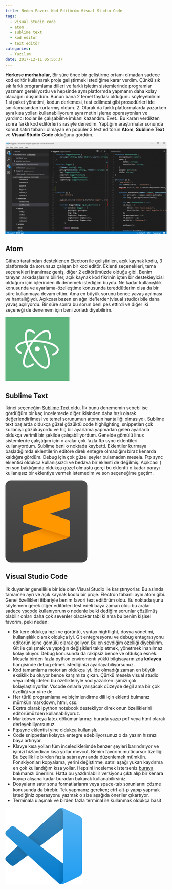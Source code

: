 ```yaml
---
title: Neden Favori Kod Editörüm Visual Studio Code
tags:
  - visual studio code
  - atom
  - sublime text
  - kod editör
  - text editör
categories:
  - Yazılım
date: 2017-12-11 05:56:37
---
```


**Herkese merhabalar,**
Bir süre önce bir geliştirme ortamı olmadan sadece kod editör kullanarak proje geliştirmek istediğime karar verdim. Çünkü sık sık farklı programlama dilleri ve farklı işletim sistemlerinde programlar yazmam gerekiyordu ve hepsinde aynı platformda yapmanın daha kolay olacağını düşündüm. Bunun bana 2 temel faydası olduğunu söyleyebilirim. 1.si paket yönetimi, kodun derlemesi, test edilmesi gibi prosedürleri ide sınırlamasından kurtarmış oldum. 2. Olarak da farklı platformalarda yazarken aynı kısa yolları kullanabiliyorum aynı metin işleme operasyonları ve  yardımcı toolar ile çalışabilme imkanı kazandım. Evet.. Bu kararı verdikten sonra farklı kod editörleri sırasıyle denedim. Yaptığım araştırmalar sonunda komut satırı tabanlı olmayan en popüler 3 text editörün **Atom**, **Sublime Text** ve **Visual Studio Code** olduğunu gördüm.

![image](/images/1513011732923.png)

## Atom 
[Github](https://github.com/) tarafından desteklenen [Electron](https://electronjs.org/) ile geliştirilen, açık kaynak kodlu, 3 platformda da sorunsuz çalışan bir kod editör. Eklenti seçenekleri, tema seçenekleri inanılmaz geniş, diğer 2 editörümüzde olduğu gibi. Benim tanıyan arkadaşlarım bilirler, açık kaynak kod fikrinin içten bir destekleyicisi olduğum için içlerinden ilk denemek istediğim buydu. Ne kadar kullanışlılık konusunda ve ayarlama-özelleştime konusunda tereddütlerim olsa da bir süre kullanmaya devam ettim. Ama en büyük sorunu bence yavaş açılması ve hantallığıydı. Açıkcası bazen en ağır ide'lerden(visual studio) bile daha yavaş açılıyordu. Bir süre sonra bu sorun beni pes ettirdi ve diğer iki seçeneği de denemem için beni zorladı diyebilirim.

![Atom Logo](/images/1512971623563.png)

## Sublime Text
İkinci seçeneğim [Sublime Text](https://www.sublimetext.com/) oldu. İlk bunu denememin sebebi ise gördüğüm bir kaç incelemede diğer ikisinden daha hızlı olarak değerlendirilmesi ve temel sorunumun atomun hantallığı olmasıydı. Sublime text başlarda oldukça güzel gözüktü code highlighting, snippetları çok kullanışlı gözüküyordu ve hiç bir ayarlama yapmadan gelen ayarlarla oldukça verimli bir şekilde çalışabiliyordum. Genelde gömülü linux sistemlerde çalıştığım için o aralar çok fazla ftp sync eklentileri kullanıyordum. Sublime beni o noktada kaybetti. Eklentiler kurmaya başladığımda eklentilerin editöre direk entegre olmadığını biraz kenarda kaldığını gördüm. Debug için çok güzel şeyler bulamadım mesela. Ftp sync eklentisi oldukça kullanışsızdı ve bedava bir eklenti de değilmiş.  Açıkcası ( en son baktığımda oldukça güzel olmuştu gerçi bu eklenti) o kadar parayı kullanışsız bir eklentiye vermek istemedim ve son seçeneğime geçtim.

![Sublime Text Logo](/images/1512971731753.png)

## Visual Studio Code
İlk duyanlar genellikle bir ide olan Visual Studio ile karıştırıyorlar. Bu aslında tamamen ayrı ve açık kaynak kodlu bir proje. Electron tabanlı aynı atom gibi. Genel özellikleri itibariyle benim favori text editörüm oldu. Bu noktada şunu söylemem gerek diğer editörleri test edeli baya zaman oldu bu aralar sadece [vscode](https://code.visualstudio.com/) kullanıyorum o nedenle belki dediğim sorunlar çözülmüş olabilir onları daha çok sevenler olacaktır tabi ki ama bu benim kişisel favorim, peki neden:

* Bir kere oldukça hızlı ve görüntü, syntax hightlight, dosya yönetimi, kullanışlılık olarak oldukça iyi. Git entegresyonu ve debug entagrasyonu editörün içine gömülü olarak geliyor. Bu en sevdiğim özelliği diyebilirim. Git ile çalışmak ve yaptığın değişikleri takip etmek, yönetmek inanılmaz kolay oluyor. Debug konusunda da rakipsiz bence ve oldukça esnek. Mesela birden fazla python enviromentı yüklü bilgisayarınızda **kolayca** hangisinde debug etmek istediğinizi ayarlayabiliyorsunuz.
* Kod tamamlama motorları oldukça iyi. İde olmadığı zaman en büyük eksiklik bu oluyor bence karşımıza çıkan. Çünkü mesela visual studio veya intelij ideleri bu özellikleriyle kod yazarken işimizi çok kolaylaştırıyorlar. Vscode onlarla yarışacak düzeyde değil ama bir çok özelliği var yine de.
* Her türlü programlama ve biçimlendirme dili için eklenti bulmanız mümkün markdown, html, css. 
* Ekstra olarak ipython notebook destekliyor direk onun özelliklerini editörümüzden kullanabiliyoruz.
* Markdown veya latex dökümanlarınızı burada yazıp pdf veya html olarak derleyebiliyorsunuz.
* Ftpsync eklentisi yine oldukça kullanışlı. 
* Code snippetları kolayca entegre edebiliyorsunuz o da yazım hızınızı baya artırıyor. 
* Klavye kısa yolları tüm incelediklerimde benzer şeyleri barındırıyor ve işinizi hizlandiran kısa yollar mevcut. Benim favorim multicursor özelliği. Bu özellik ile birden fazla satırı aynı anda düzenlemek mümkün. Fonskiyonları kopyalama, yerini değiştirme, satırı aşağı yukarı kaydırma en çok kullandığım kısa yollar. Hepsini incelemek isterseniz [buraya](https://code.visualstudio.com/shortcuts/keyboard-shortcuts-windows.pdf) bakmanızı öneririm. Hatta bu yazdırılabilir versiyonu çıktı alıp bir kenara koyup alışana kadar buradan bakarak kullanabilirsiniz.
* Dosyaların satır sonu formatlarlarını veya space-tab sorunlarını çözme konusunda da birebir. Tek yapmanız gereken; ctrl-alt-p yapıp yapmak istediğiniz operasyonu yazmak o size aşağıda öneriler çıkartıyor.
* Terminala ulaşmak ve birden fazla terminal ile kullanmak oldukça basit

![Vscode Logo](/images/1512971783920.png)
